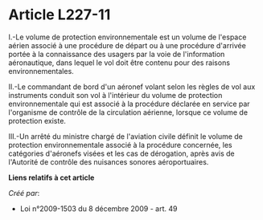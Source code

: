 # Article L227-11

I.-Le volume de protection environnementale est un volume de l'espace aérien associé à une procédure de départ ou à une
procédure d'arrivée portée à la connaissance des usagers par la voie de l'information aéronautique, dans lequel le vol doit
être contenu pour des raisons environnementales. 

II.-Le commandant de bord d'un aéronef volant selon les règles de vol aux instruments conduit son vol à l'intérieur du volume
de protection environnementale qui est associé à la procédure déclarée en service par l'organisme de contrôle de la
circulation aérienne, lorsque ce volume de protection existe. 

III.-Un arrêté du ministre chargé de l'aviation civile définit le volume de protection environnementale associé à la
procédure concernée, les catégories d'aéronefs visées et les cas de dérogation, après avis de l'Autorité de contrôle des
nuisances sonores aéroportuaires.

**Liens relatifs à cet article**

_Créé par_:

  - Loi n°2009-1503 du 8 décembre 2009 - art. 49
